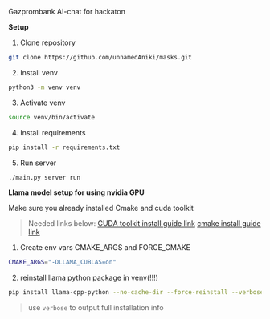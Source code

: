 Gazprombank AI-chat for hackaton

<b>Setup</b>
1. Clone repository
```bash
git clone https://github.com/unnamedAniki/masks.git
```
2. Install venv
```bash
python3 -m venv venv
```
3. Activate venv
```bash
source venv/bin/activate
```
4. Install requirements
```bash
pip install -r requirements.txt
```
5. Run server
```bash
./main.py server run
```
<b>Llama model setup for using nvidia GPU</b>

Make sure you already installed Cmake and cuda toolkit

>Needed links below:
>[CUDA toolkit install guide link](https://docs.nvidia.com/cuda/cuda-installation-guide-linux/contents.html)
>[cmake install guide link](https://geeksww.com/tutorials/operating_systems/linux/installation/downloading_compiling_and_installing_cmake_on_linux.php)

1. Create env vars CMAKE_ARGS and FORCE_CMAKE
```bash
CMAKE_ARGS="-DLLAMA_CUBLAS=on"
```
2. reinstall llama python package in venv(!!!) 
```bash
pip install llama-cpp-python --no-cache-dir --force-reinstall --verbose
```
>use `verbose` to output full installation info

